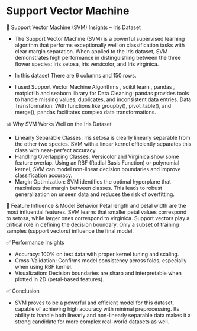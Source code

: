 # Support Vector Machine 

🤖 Support Vector Machine (SVM) Insights – Iris Dataset
* The Support Vector Machine (SVM) is a powerful supervised learning algorithm that performs exceptionally well on classification tasks with clear margin separation. When applied to the Iris dataset, SVM           demonstrates high performance in distinguishing between the three flower species: Iris setosa, Iris versicolor, and Iris virginica.

* In this dataset There are 6 columns and 150 rows.
* I used Support Vector Machine Algorithms , scikit learn , pandas , matplotlib and seaborn library for Data Cleaning: pandas provides tools to handle missing values, duplicates, and inconsistent data entries.     Data Transformation: With functions like groupby(), pivot_table(), and merge(), pandas facilitates complex data transformations.

📊 Why SVM Works Well on the Iris Dataset
* Linearly Separable Classes:
Iris setosa is clearly linearly separable from the other two species.
SVM with a linear kernel efficiently separates this class with near-perfect accuracy.
* Handling Overlapping Classes:
Versicolor and Virginica show some feature overlap.
Using an RBF (Radial Basis Function) or polynomial kernel, SVM can model non-linear decision boundaries and improve classification accuracy.
* Margin Optimization:
SVM identifies the optimal hyperplane that maximizes the margin between classes.
This leads to robust generalization on unseen data and reduces the risk of overfitting.

📌 Feature Influence & Model Behavior
Petal length and petal width are the most influential features.
SVM learns that smaller petal values correspond to setosa, while larger ones correspond to virginica.
Support vectors play a critical role in defining the decision boundary.
Only a subset of training samples (support vectors) influence the final model.

✅ Performance Insights
* Accuracy: 100% on test data with proper kernel tuning and scaling.
* Cross-Validation: Confirms model consistency across folds, especially when using RBF kernel.
* Visualization: Decision boundaries are sharp and interpretable when plotted in 2D (petal-based features).

✅ Conclusion
* SVM proves to be a powerful and efficient model for this dataset, capable of achieving high accuracy with minimal preprocessing. Its ability to handle both linearly and non-linearly separable data makes it a strong candidate for more complex real-world datasets as well.
